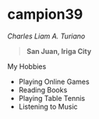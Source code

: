 # campion39
 *Charles Liam A. Turiano*
> **San Juan, Iriga City**

My Hobbies
- Playing Online Games
- Reading Books
- Playing Table Tennis
- Listening to Music
  

